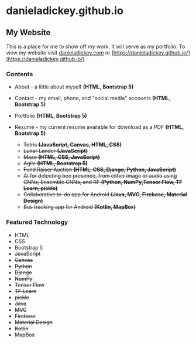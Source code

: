 # danieladickey.github.io

## My Website

This is a place for me to show off my work. It will serve as my portfolio. To view my website
visit [danieladickey.com](https://danieladickey.com/) or [https://danieladickey.github.io/](https://danieladickey.github.io/).

### Contents

- About - a little about myself **(HTML, Bootstrap 5)**
- Contact - my email, phone, and "social media" accounts **(HTML, Bootstrap 5)**
- Portfolio **(HTML, Bootstrap 5)**
- Resume - my current resume available for download as a PDF **(HTML, Bootstrap 5)**

    - ~~Tetris **(JavaScript, Canvas, HTML, CSS)**~~
    - ~~Lunar Lander **(JavaScript)**~~
    - ~~Maze **(HTML, CSS, JavaScript)**~~
    - ~~Agile **(HTML, Bootstrap 5)**~~
    - ~~Fund Raiser Auction **(HTML, CSS, Django, Python, JavaScript)**~~
    - ~~AI for detecting bee presence, from either image or audio using CNNs, Ensemble CNNs, and RF **(Python, NumPy,Tensor Flow, TF Learn, pickle)**~~
    - ~~Collaborative to-do app for Android **(Java, MVC, Firebase, Material Design)**~~
    - ~~Bus tracking app for Android **(Kotlin, MapBox)**~~

### Featured Technology

- HTML
- CSS
- Bootstrap 5
- ~~JavaScript~~
- ~~Canvas~~
- ~~Python~~
- ~~Django~~
- ~~NumPy~~
- ~~Tensor Flow~~
- ~~TF Learn~~
- ~~pickle~~
- ~~Java~~
- ~~MVC~~
- ~~Firebase~~
- ~~Material Design~~
- ~~Kotlin~~
- ~~MapBox~~
